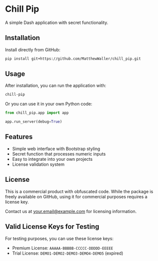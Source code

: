 # Chill Pip

A simple Dash application with secret functionality.

## Installation

Install directly from GitHub:

```bash
pip install git+https://github.com/MatthewWaller/chill_pip.git
```

## Usage

After installation, you can run the application with:

```bash
chill-pip
```

Or you can use it in your own Python code:

```python
from chill_pip.app import app

app.run_server(debug=True)
```

## Features

- Simple web interface with Bootstrap styling
- Secret function that processes numeric inputs
- Easy to integrate into your own projects
- License validation system

## License

This is a commercial product with obfuscated code. While the package is freely available on GitHub, using it for commercial purposes requires a license key.

Contact us at your.email@example.com for licensing information.

## Valid License Keys for Testing

For testing purposes, you can use these license keys:

- Premium License: `AAAAA-BBBBB-CCCCC-DDDDD-EEEEE`
- Trial License: `DEMO1-DEMO2-DEMO3-DEMO4-DEMO5` (expired) 